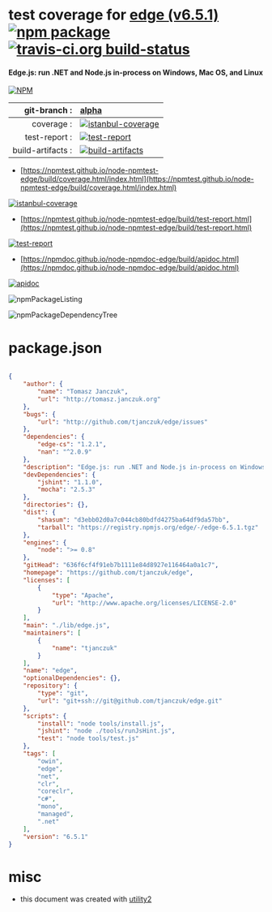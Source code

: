 # test coverage for  [edge (v6.5.1)](https://github.com/tjanczuk/edge)  [![npm package](https://img.shields.io/npm/v/npmtest-edge.svg?style=flat-square)](https://www.npmjs.org/package/npmtest-edge) [![travis-ci.org build-status](https://api.travis-ci.org/npmtest/node-npmtest-edge.svg)](https://travis-ci.org/npmtest/node-npmtest-edge)
#### Edge.js: run .NET and Node.js in-process on Windows, Mac OS, and Linux

[![NPM](https://nodei.co/npm/edge.png?downloads=true&downloadRank=true&stars=true)](https://www.npmjs.com/package/edge)

| git-branch : | [alpha](https://github.com/npmtest/node-npmtest-edge/tree/alpha)|
|--:|:--|
| coverage : | [![istanbul-coverage](https://npmtest.github.io/node-npmtest-edge/build/coverage.badge.svg)](https://npmtest.github.io/node-npmtest-edge/build/coverage.html/index.html)|
| test-report : | [![test-report](https://npmtest.github.io/node-npmtest-edge/build/test-report.badge.svg)](https://npmtest.github.io/node-npmtest-edge/build/test-report.html)|
| build-artifacts : | [![build-artifacts](https://npmtest.github.io/node-npmtest-edge/glyphicons_144_folder_open.png)](https://github.com/npmtest/node-npmtest-edge/tree/gh-pages/build)|

- [https://npmtest.github.io/node-npmtest-edge/build/coverage.html/index.html](https://npmtest.github.io/node-npmtest-edge/build/coverage.html/index.html)

[![istanbul-coverage](https://npmtest.github.io/node-npmtest-edge/build/screenCapture.buildCi.browser.%252Ftmp%252Fbuild%252Fcoverage.lib.html.png)](https://npmtest.github.io/node-npmtest-edge/build/coverage.html/index.html)

- [https://npmtest.github.io/node-npmtest-edge/build/test-report.html](https://npmtest.github.io/node-npmtest-edge/build/test-report.html)

[![test-report](https://npmtest.github.io/node-npmtest-edge/build/screenCapture.buildCi.browser.%252Ftmp%252Fbuild%252Ftest-report.html.png)](https://npmtest.github.io/node-npmtest-edge/build/test-report.html)

- [https://npmdoc.github.io/node-npmdoc-edge/build/apidoc.html](https://npmdoc.github.io/node-npmdoc-edge/build/apidoc.html)

[![apidoc](https://npmdoc.github.io/node-npmdoc-edge/build/screenCapture.buildCi.browser.%252Ftmp%252Fbuild%252Fapidoc.html.png)](https://npmdoc.github.io/node-npmdoc-edge/build/apidoc.html)

![npmPackageListing](https://npmtest.github.io/node-npmtest-edge/build/screenCapture.npmPackageListing.svg)

![npmPackageDependencyTree](https://npmtest.github.io/node-npmtest-edge/build/screenCapture.npmPackageDependencyTree.svg)



# package.json

```json

{
    "author": {
        "name": "Tomasz Janczuk",
        "url": "http://tomasz.janczuk.org"
    },
    "bugs": {
        "url": "http://github.com/tjanczuk/edge/issues"
    },
    "dependencies": {
        "edge-cs": "1.2.1",
        "nan": "^2.0.9"
    },
    "description": "Edge.js: run .NET and Node.js in-process on Windows, Mac OS, and Linux",
    "devDependencies": {
        "jshint": "1.1.0",
        "mocha": "2.5.3"
    },
    "directories": {},
    "dist": {
        "shasum": "d3ebb02d0a7c044cb80bdfd4275ba64df9da57bb",
        "tarball": "https://registry.npmjs.org/edge/-/edge-6.5.1.tgz"
    },
    "engines": {
        "node": ">= 0.8"
    },
    "gitHead": "636f6cf4f91eb7b1111e84d8927e116464a0a1c7",
    "homepage": "https://github.com/tjanczuk/edge",
    "licenses": [
        {
            "type": "Apache",
            "url": "http://www.apache.org/licenses/LICENSE-2.0"
        }
    ],
    "main": "./lib/edge.js",
    "maintainers": [
        {
            "name": "tjanczuk"
        }
    ],
    "name": "edge",
    "optionalDependencies": {},
    "repository": {
        "type": "git",
        "url": "git+ssh://git@github.com/tjanczuk/edge.git"
    },
    "scripts": {
        "install": "node tools/install.js",
        "jshint": "node ./tools/runJsHint.js",
        "test": "node tools/test.js"
    },
    "tags": [
        "owin",
        "edge",
        "net",
        "clr",
        "coreclr",
        "c#",
        "mono",
        "managed",
        ".net"
    ],
    "version": "6.5.1"
}
```



# misc
- this document was created with [utility2](https://github.com/kaizhu256/node-utility2)
